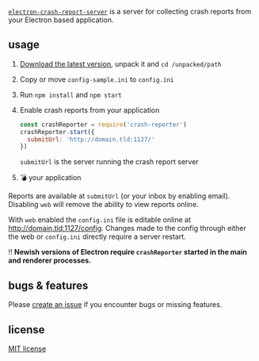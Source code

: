 [`electron-crash-report-server`][git-repo] is a server for
collecting crash reports from your Electron based
application.

## usage

1. [Download the latest version][latest], unpack it and
   `cd /unpacked/path`

2. Copy or move `config-sample.ini` to `config.ini`

3. Run `npm install` and `npm start`

4. Enable crash reports from your application

   ``` javascript
   const crashReporter = require('crash-reporter')
   crashReporter.start({
     submitUrl: 'http://domain.tld:1127/'
   })
   ```

   `submitUrl` is the server running the crash report
   server

5. :bomb: your application

Reports are available at `submitUrl` (or your inbox by
enabling email). Disabling `web` will remove the ability
to view reports online.

With `web` enabled the `config.ini` file is editable online
at <http://domain.tld:1127/config>. Changes made to the
config through either the web or `config.ini` directly
require a server restart.

:bangbang: **Newish versions of Electron require
`crashReporter` started in the main and renderer
processes.**

## bugs & features
Please [create an issue][issues] if you encounter bugs or
missing features.

## license
[MIT license][license]

[git-repo]: http://git.io/vGxTg
[issues]: http://git.io/vGxt1
[latest]: http://git.io/vGxTY
[license]: http://git.io/vGxmf
[sample-config]: http://git.io/vGbHg
